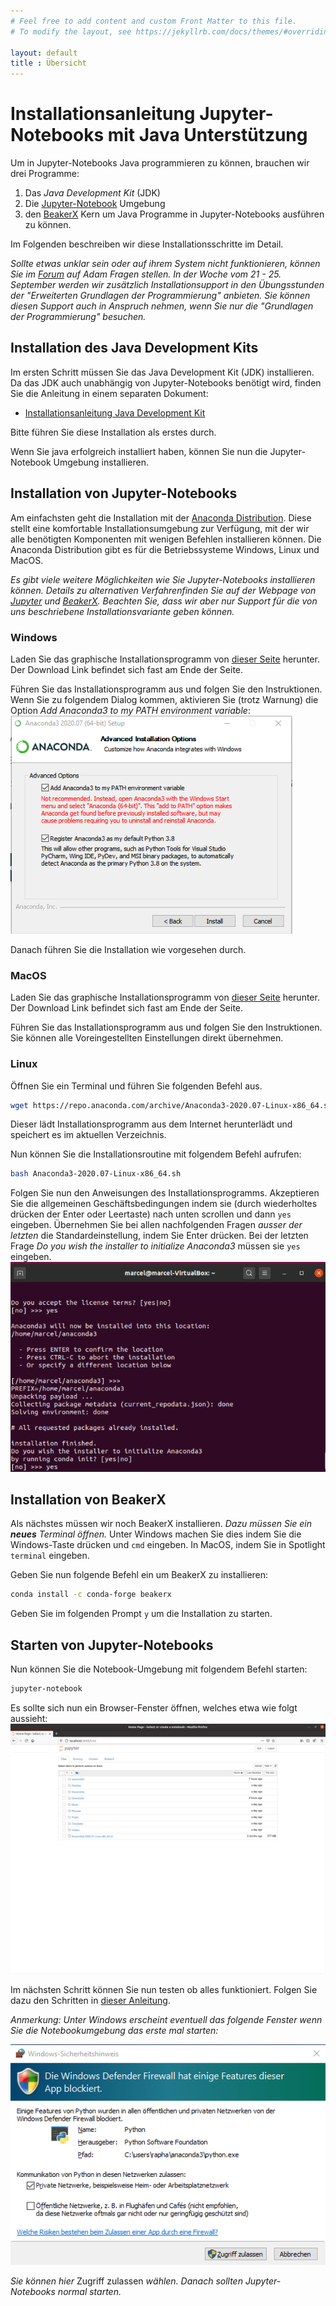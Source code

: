 ```yaml
---
# Feel free to add content and custom Front Matter to this file.
# To modify the layout, see https://jekyllrb.com/docs/themes/#overriding-theme-defaults

layout: default
title : Übersicht
---
```


# Installationsanleitung Jupyter-Notebooks mit Java Unterstützung

Um in Jupyter-Notebooks Java programmieren zu können, brauchen wir drei Programme: 

1. Das *Java Development Kit* (JDK)
2. Die [Jupyter-Notebook](https://jupyter.org/) Umgebung
3. den [BeakerX](http://beakerx.com/) Kern um Java Programme in Jupyter-Notebooks ausführen zu können. 

Im Folgenden beschreiben wir diese Installationsschritte im Detail. 

*Sollte etwas unklar sein oder auf ihrem System nicht funktionieren, können 
Sie im [Forum](https://adam.unibas.ch/goto_adam_frm_1024469.html) auf Adam Fragen stellen. In der Woche vom 21 - 25. September werden wir zusätzlich
Installationsupport in den Übungsstunden der "Erweiterten Grundlagen der Programmierung" anbieten. Sie können diesen Support auch in Anspruch nehmen, wenn Sie nur die
"Grundlagen der Programmierung" besuchen.*

## Installation des Java Development Kits 

Im ersten Schritt müssen Sie das Java Development Kit (JDK) installieren. Da das JDK auch unabhängig von Jupyter-Notebooks benötigt wird, finden Sie die Anleitung in einem separaten Dokument:

* [Installationsanleitung Java Development Kit](installation-jdk)

Bitte führen Sie diese Installation als erstes durch.

Wenn Sie java erfolgreich installiert haben, können Sie nun die Jupyter-Notebook Umgebung installieren.

## Installation von Jupyter-Notebooks 

Am einfachsten geht die Installation mit der [Anaconda Distribution](https://www.anaconda.com/). Diese stellt eine komfortable Installationsumgebung zur Verfügung, mit der wir alle benötigten Komponenten mit wenigen Befehlen installieren können. 
Die Anaconda Distribution gibt es für die Betriebssysteme Windows, Linux und MacOS.

*Es gibt viele weitere Möglichkeiten wie Sie Jupyter-Notebooks installieren können. Details zu alternativen Verfahrenfinden Sie auf der Webpage von [Jupyter](https://jupyter.org) und [BeakerX](https:///beakerx.com/). Beachten Sie, dass wir aber nur Support für die von uns beschriebene Installationsvariante geben können.*


### Windows 

Laden Sie das graphische Installationsprogramm von [dieser Seite](https://www.anaconda.com/products/individual) herunter. Der Download Link befindet sich fast am Ende der Seite.

Führen Sie das Installationsprogramm aus und folgen Sie den Instruktionen.
Wenn Sie zu folgendem Dialog kommen, aktivieren Sie (trotz Warnung) die Option *Add Anaconda3 to my PATH environment variable*:
![anaconda-windows-path](images/anaconda-windows-environment.png)

Danach führen Sie die Installation wie vorgesehen durch. 

### MacOS
Laden Sie das graphische Installationsprogramm von [dieser Seite](https://www.anaconda.com/products/individual) herunter. Der Download Link befindet sich fast am Ende der Seite.

Führen Sie das Installationsprogramm aus und folgen Sie den Instruktionen.
Sie können alle Voreingestellten Einstellungen direkt übernehmen.


### Linux

Öffnen Sie ein Terminal und führen Sie folgenden Befehl aus. 
```bash
wget https://repo.anaconda.com/archive/Anaconda3-2020.07-Linux-x86_64.sh
```

Dieser lädt Installationsprogramm aus dem Internet herunterlädt und speichert es im aktuellen Verzeichnis.

Nun können Sie die Installationsroutine mit folgendem Befehl aufrufen:

```bash
bash Anaconda3-2020.07-Linux-x86_64.sh
```
Folgen Sie nun den Anweisungen des Installationsprogramms. Akzeptieren Sie die allgemeinen Geschäftsbedingungen indem sie (durch wiederholtes drücken der Enter oder Leertaste) nach unten scrollen und dann ```yes``` eingeben. Übernehmen Sie bei allen nachfolgenden Fragen *ausser der letzten*  die Standardeinstellung, indem Sie Enter drücken. Bei der letzten Frage *Do you wish the installer to initialize Anaconda3* müssen sie ```yes``` eingeben. 
![anaconda-linux-environment](images/anaconda-linux-environment.png)


## Installation von BeakerX
Als nächstes müssen wir noch BeakerX installieren. 
*Dazu müssen Sie ein **neues** Terminal öffnen.* Unter Windows machen Sie dies indem Sie die Windows-Taste drücken und ```cmd``` eingeben. In MacOS, indem Sie in Spotlight ```terminal``` eingeben.


Geben Sie nun folgende Befehl ein um BeakerX zu installieren:
```bash
conda install -c conda-forge beakerx
```
Geben Sie im folgenden Prompt ```y``` um die Installation zu starten. 


## Starten von Jupyter-Notebooks

Nun können Sie die Notebook-Umgebung mit folgendem Befehl starten:

```bash
jupyter-notebook
```

Es sollte sich nun ein Browser-Fenster öffnen, welches etwa wie folgt aussieht:
![jupyter-tree](images/jupyter-tree.png)

Im nächsten Schritt können Sie nun testen ob alles funktioniert. Folgen Sie dazu den Schritten in [dieser Anleitung](installation-test).

*Anmerkung: Unter Windows erscheint eventuell das folgende Fenster wenn Sie die Notebookumgebung das erste mal starten:*

![firewall](images/firewall.png)

*Sie können hier* Zugriff zulassen *wählen. Danach sollten Jupyter-Notebooks normal starten.*